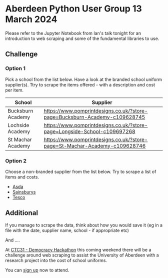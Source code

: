 # Aberdeen Python User Group 13 March 2024

Please refer to the Jupyter Notebook from Ian's talk tonight for an introduction to web scraping and some of the fundamental libraries to use. 

## Challenge

### Option 1

Pick a school from the list below. Have a look at the branded school uniform supplier(s). Ttry to scrape the items offered - with a description and cost per item.

|School |Supplier|
|---|---|
|Bucksburn Academy |https://www.pomprintdesigns.co.uk/?store-page=Bucksburn-Academy-c109628745   |
|Lochside Academy   |https://www.pomprintdesigns.co.uk/?store-page=Longside-School-c109697268   |
|St Machar Academy   |https://www.pomprintdesigns.co.uk/?store-page=St-Machar-Academy-c109628746   |


### Option 2

Choose a non-branded supplier from the list below. Try to scrape a list of items and costs. 

* [Asda](https://direct.asda.com/george/school-uniform/D10,default,sc.html)
* [Sainsburys](https://tuclothing.sainsburys.co.uk/browse/school-uniform/c:842024/)
* [Tesco](https://www.tesco.com/zones/clothing/school-uniform)

## Additional

If you manage to scrape the data, think about how you would save it (eg in a file with the date, supplier name, school - if appropriate etc)

And .... 

At [CTC31 - Democracy Hackathon](https://codethecity.org/ctc31) this coming weekend there will be a challenge around web scraping to assist the University of Aberdeen with a research project into the cost of school uniforms. 

You can [sign up](https://ti.to/code-the-city/ctc31) now to attend. 